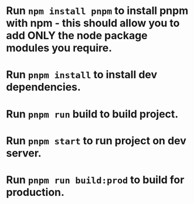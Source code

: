 # Run `npm install pnpm` to install pnpm with npm - this should allow you to add ONLY the node package modules you require.  
# Run `pnpm install` to install dev dependencies.
# Run `pnpm run` build to build project.
# Run `pnpm start` to run project on dev server.
# Run `pnpm run build:prod` to build for production.
